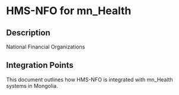 # HMS-NFO for mn_Health

## Description

National Financial Organizations

## Integration Points

This document outlines how HMS-NFO is integrated with mn_Health systems in Mongolia.
